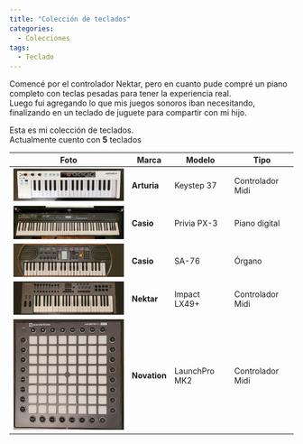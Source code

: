 ```yaml
---
title: "Colección de teclados"
categories:
  - Colecciones
tags:
  - Teclado
---
```


Comencé por el controlador Nektar, pero en cuanto pude compré un piano completo con teclas pesadas para tener la experiencia real.  
Luego fui agregando lo que mis juegos sonoros iban necesitando, finalizando en un teclado de juguete para compartir con mi hijo.  

Esta es mi colección de teclados.  
Actualmente cuento con **5** teclados

| Foto                                                             | Marca        | Modelo        | Tipo             |
| ---------------------------------------------------------------- | ------------ | ------------- | ---------------- |
| ![Púa](/assets/images/coleccion-teclados/arturia-keystep-37.png) | **Arturia**  | Keystep 37    | Controlador Midi |
| ![Púa](/assets/images/coleccion-teclados/casio-privia-px3.png)   | **Casio**    | Privia PX-3   | Piano digital    |
| ![Púa](/assets/images/coleccion-teclados/casio-sa-76.png)        | **Casio**    | SA-76         | Órgano           |
| ![Púa](/assets/images/coleccion-teclados/nektar-impact-lx49.png) | **Nektar**   | Impact LX49+  | Controlador Midi |
| ![Púa](/assets/images/coleccion-teclados/novation-launchkey.png) | **Novation** | LaunchPro MK2 | Controlador Midi |
